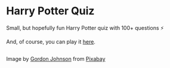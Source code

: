 # Harry Potter Quiz
Small, but hopefully fun Harry Potter quiz with 100+ questions ⚡

And, of course, you can play it [here](https://irfandaily.neocities.org/harry-potter-quiz).

##
Image by <a href="https://pixabay.com/users/gdj-1086657">Gordon Johnson</a> from <a href="https://pixabay.com">Pixabay</a>
